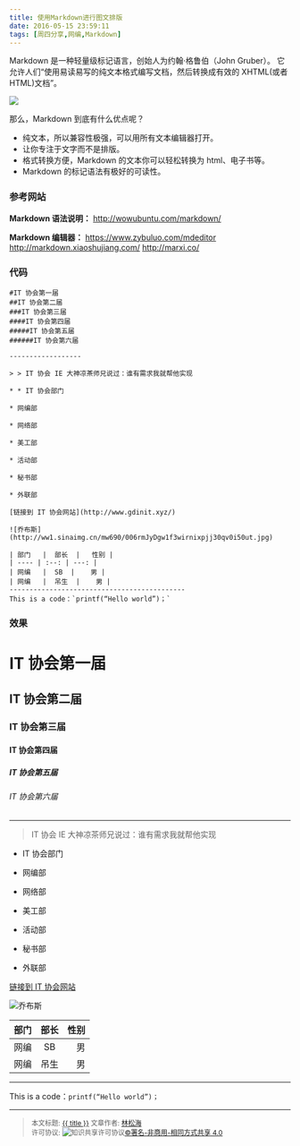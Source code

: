 ```yaml
---
title: 使用Markdown进行图文排版
date: 2016-05-15 23:59:11
tags: [周四分享,网编,Markdown]
---
```


Markdown 是一种轻量级标记语言，创始人为约翰·格鲁伯（John Gruber）。
它允许人们“使用易读易写的纯文本格式编写文档，然后转换成有效的
XHTML(或者HTML)文档”。

<!--more-->

![](https://upload.wikimedia.org/wikipedia/commons/thumb/6/64/John_Gruber%2C_2009_%28cropped%29.jpg/240px-John_Gruber%2C_2009_%28cropped%29.jpg)

那么，Markdown 到底有什么优点呢？

- 纯文本，所以兼容性极强，可以用所有文本编辑器打开。
- 让你专注于文字而不是排版。
- 格式转换方便，Markdown 的文本你可以轻松转换为 html、电子书等。
- Markdown 的标记语法有极好的可读性。

### **参考网站**

**Markdown 语法说明：**
http://wowubuntu.com/markdown/

**Markdown 编辑器：**
https://www.zybuluo.com/mdeditor
http://markdown.xiaoshujiang.com/
http://marxi.co/

### **代码**

```
#IT 协会第一届
##IT 协会第二届
###IT 协会第三届
####IT 协会第四届
#####IT 协会第五届
######IT 协会第六届

------------------

> > IT 协会 IE 大神凉茶师兄说过：谁有需求我就帮他实现

* * IT 协会部门

* 网编部

* 网络部

* 美工部

* 活动部

* 秘书部

* 外联部

[链接到 IT 协会网站](http://www.gdinit.xyz/)

![乔布斯](http://ww1.sinaimg.cn/mw690/006rmJyDgw1f3wirnixpjj30qv0i50ut.jpg)

| 部门   |  部长  |   性别 |
| ---- | :--: | ---: |
| 网编   |  SB  |    男 |
| 网编   |  吊生  |    男 |
--------------------------------------------
This is a code：`printf(“Hello world”)；`
```

### **效果**

# IT 协会第一届
## IT 协会第二届
### IT 协会第三届
#### IT 协会第四届
##### IT 协会第五届
###### IT 协会第六届

------------------

> IT 协会 IE 大神凉茶师兄说过：谁有需求我就帮他实现

* IT 协会部门

* 网编部

* 网络部

* 美工部

* 活动部

* 秘书部

* 外联部

[链接到 IT 协会网站](http://www.gdinit.xyz/)

![乔布斯](http://ww1.sinaimg.cn/mw690/006rmJyDgw1f3wirnixpjj30qv0i50ut.jpg)

| 部门   |  部长  |   性别 |
| ---- | :--: | ---: |
| 网编   |  SB  |    男 |
| 网编   |  吊生  |    男 |
--------------------------------------------
This is a code：`printf(“Hello world”)；`

----------------

><span style="font-size:12px">本文标题: <a href="{{ permalink }}">{{ title }}</a>
>文章作者: <a href="http://itxiehui.github.io/">林松海</a>  
>许可协议: <img alt="知识共享许可协议" style="border-width:0" src="https://i.creativecommons.org/l/by-nc-sa/4.0/80x15.png" /><a rel="license" href="http://creativecommons.org/licenses/by-nc-sa/4.0/">©署名-非商用-相同方式共享 4.0</a></span>